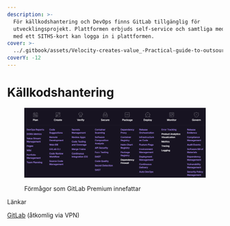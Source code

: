 ```yaml
---
description: >-
  För källkodshantering och DevOps finns GitLab tillgänglig för
  utvecklingsprojekt. Plattformen erbjuds self-service och samtliga medarbetare
  med ett SITHS-kort kan logga in i plattformen.
cover: >-
  ../.gitbook/assets/Velocity-creates-value_-Practical-guide-to-outsource-DevOps-tasks-for-your-project-1.png.webp
coverY: -12
---
```


# Källkodshantering

<figure><img src="../.gitbook/assets/image (1).png" alt=""><figcaption><p>Förmågor som GitLab Premium innefattar</p></figcaption></figure>

Länkar

[GitLab](https://git.vgregion.se/) (åtkomlig via VPN)
